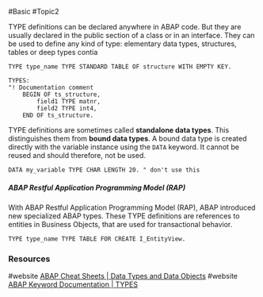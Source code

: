 #Basic #Topic2

TYPE definitions can be declared anywhere in ABAP code. But they are usually declared in the public section of a class or in an interface.
They can be used to define any kind of type: elementary data types, structures, tables or deep types contia
```
TYPE type_name TYPE STANDARD TABLE OF structure WITH EMPTY KEY.

TYPES:
"! Documentation comment
	BEGIN OF ts_structure,
		field1 TYPE matnr,
		field2 TYPE int4,
	END OF ts_structure.
```

TYPE definitions are sometimes called **standalone data types**. This distinguishes them from **bound data types**. A bound data type is created directly with the variable instance using the `DATA` keyword. It cannot be reused and should therefore, not be used.

```abap
DATA my_variable TYPE CHAR LENGTH 20. " don't use this
````

##### ABAP Restful Application Programming Model (RAP)
With ABAP Restful Application Programming Model (RAP), ABAP introduced new specialized ABAP types. These TYPE definitions are references to entities in Business Objects, that are used for transactional behavior.

```abap
TYPE type_name TYPE TABLE FOR CREATE I_EntityView.
```

### Resources
#website [ABAP Cheat Sheets | Data Types and Data Objects](https://github.com/SAP-samples/abap-cheat-sheets/blob/main/16_Data_Types_and_Objects.md)
#website [ABAP Keyword Documentation | TYPES](https://help.sap.com/doc/abapdocu_cp_index_htm/CLOUD/en-US/ABENTYPES_STATEMENTS.html)
